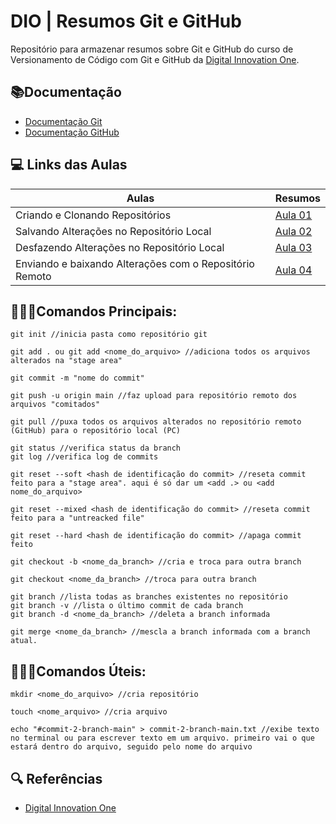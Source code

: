 
# DIO | Resumos Git e GitHub

Repositório para armazenar resumos sobre Git e GitHub
do curso de Versionamento de Código com Git e GitHub da 
[Digital Innovation One](https://www.dio.me/).

## 📚Documentação
- [Documentação Git](https://git-scm.com/doc)
- [Documentação GitHub](https://docs.github.com/)

## 💻 Links das Aulas

| Aulas | Resumos |
|------|---------|
| Criando e Clonando Repositórios | [Aula 01](https://web.dio.me/track/gft-start-7-java/course/406684a4-396d-4160-94b9-ead934e18564/learning/a377a00b-461c-4ab0-8258-3addd2fef14c?autoplay=1)
| Salvando Alterações no Repositório Local | [Aula 02](https://web.dio.me/track/gft-start-7-java/course/406684a4-396d-4160-94b9-ead934e18564/learning/599dd3dd-d189-474f-a55c-22f37b4472da?autoplay=1)
| Desfazendo Alterações no Repositório Local | [Aula 03](https://web.dio.me/track/gft-start-7-java/course/406684a4-396d-4160-94b9-ead934e18564/learning/3f9f2336-6fd5-44cb-ba39-d1a4f6448023?autoplay=1)
| Enviando e baixando Alterações com o Repositório Remoto | [Aula 04](https://web.dio.me/track/gft-start-7-java/course/406684a4-396d-4160-94b9-ead934e18564/learning/dd17c56e-2327-493c-942a-358a49a26549?autoplay=1)


## 👨🏽‍💻Comandos Principais:

```
git init //inicia pasta como repositório git

git add . ou git add <nome_do_arquivo> //adiciona todos os arquivos alterados na "stage area"

git commit -m "nome do commit"

git push -u origin main //faz upload para repositório remoto dos arquivos "comitados"

git pull //puxa todos os arquivos alterados no repositório remoto (GitHub) para o repositório local (PC)

git status //verifica status da branch
git log //verifica log de commits

git reset --soft <hash de identificação do commit> //reseta commit feito para a "stage area". aqui é só dar um <add .> ou <add nome_do_arquivo>

git reset --mixed <hash de identificação do commit> //reseta commit feito para a "untreacked file"

git reset --hard <hash de identificação do commit> //apaga commit feito

git checkout -b <nome_da_branch> //cria e troca para outra branch

git checkout <nome_da_branch> //troca para outra branch

git branch //lista todas as branches existentes no repositório
git branch -v //lista o último commit de cada branch
git branch -d <nome_da_branch> //deleta a branch informada

git merge <nome_da_branch> //mescla a branch informada com a branch atual.
```

## 👨🏽‍💻Comandos Úteis:

```
mkdir <nome_do_arquivo> //cria repositório

touch <nome_arquivo> //cria arquivo

echo "#commit-2-branch-main" > commit-2-branch-main.txt //exibe texto no terminal ou para escrever texto em um arquivo. primeiro vai o que estará dentro do arquivo, seguido pelo nome do arquivo
```

## 🔍 Referências
- [Digital Innovation One](https://www.dio.me/)



